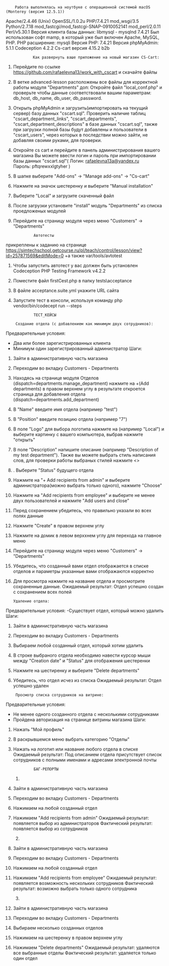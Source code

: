         Работа выполнялась на ноутбуке с операционной системой macOS (Monterey (версия 12.5.1))
Apache/2.4.46 (Unix) OpenSSL/1.0.2u PHP/7.4.21 mod_wsgi/3.5 Python/2.7.18 mod_fastcgi/mod_fastcgi-SNAP-0910052141 mod_perl/2.0.11 Perl/v5.30.1
Версия клиента базы данных: libmysql - mysqlnd 7.4.21
Был использован софт mamp, в который уже был включен Apache, MySQL, PHP. 
PHP расширение: mysqli 
Версия PHP: 7.4.21 
Bерсия phpMyAdmin: 5.1.1
Codeception 4.2.2
Cs-cart версия 4.15.2 b2b 


                Как развернуть ваше приложение на новый магазин CS-Cart:

1. Перейдите по ссылке https://github.com/rafaelevna13/work_with_cscart и скачайте файлы 
2. В ветке advanced-lesson расположены все файлы для корректной работы модуля "Departments"
доп: Откройте файл "local_conf.php" и проверьте чтобы данные соответствовали вашим параметрам: db_host, db_name, db_user, db_password.
3. Открыть phpMyAdmin и загрузить(импортировать на текущий сервер) базу данных "cscart.sql". 
Проверить наличие таблиц "cscart_department_links", "cscart_departments", "cscart_department_descriptions" в базе данных "cscart.sql", также при загрузки полной базы будут добавлены и пользователи в "cscart_users", через которых в последствии можно зайти, не  добавляя своими руками, для проверки.
4. Откройте cs cart и перейдите в панель администрирования вашего магазина
   Вы можете ввести логин и пароль при импортировании базы данных "cscart.sql"(
    Логин: rafaelevna13a@yandex.ru   
    Пароль: pftqrewxxlgtyher
    )
5. В шапке выберите "Add-ons" -> "Manage add-ons" -> "Cs-cart"
6. Нажмите на значок шестеренку и выберите "Manual installation"
7. Выберите "Local" и загрузите скаченный файл 
8. После загрузки установите "install" модуль "Departments" из списка проедложеных модулей
9. Перейдите на страницу модуля через меню "Customers" -> "Departments"


                Автотесты 
прикреплены к заданию на странице https://simtechschool.getcourse.ru/pl/teach/control/lesson/view?id=257871569&editMode=0 
+а также var/tools/avtotest
1. Чтобы запустить автотест у вас должен быть установлен Codeception PHP Testing Framework v4.2.2
2. Поместите файл firstCest.php в папку tests\\acceptance
3. В файле acceptance.suite.yml укажите URL сайта
4. Запустите тест в консоли, используя команду php vendor/bin/codecept run --steps
   

                ТЕСТ_КЕЙСЫ

        Создание отдела (с добавлением как минимум двух сотрудников):
Предварительные условия:    
- Два или более зарегистрированных клиента 
- Минимум один зарегистрированный администратор 
Шаги:  
1. Зайти в административную часть магазина
2. Переходим во вкладку Customers - Departments
3. Находясь на странице модуля Отделов (dispatch=departments.manage_department) нажмите на +(Add departments) в правом верхнем углу
в результате откроется страница для добавления отдела (dispatch=departments.add_department)
1. В "Name" введите имя отдела (например "test") 
2. В "Position" введите позицию отдела (например "7")
3. В поле "Logo" для выбора логотипа нажмите на (например "Local") и выберите картинку с вашего компьютера, выбрав нажмите "открыть"
4. В поле "Description" напишите описание (например "Description of my test department"). Также вы можете выбрать стиль написания слов, для проверки работы выбраных стилей нажмите <>
5. . Выберите "Status" будущего отдела 
6. Нажмите на "+ Add recipients from admin" и выберите администратора(можно выбрать только одного), нажмите "Choose"
7.  Нажмите на "Add recipients from employee" и выберите не менее двух пользователей и нажмите "Add users and close" 
8.  Перед сохранением убедитесь, что правильно указали во всех полях данные 
9.  Нажмите "Create" в правом верхнем углу
10. Нажмите на домик в левом верххнем углу для перехода на главное меню
11. Перейдите на страницу модуля через меню "Customers" -> "Departments"
12. Убедитесь, что созданный вами отдел отображается в списке отделов и параметры указанные вами отображаются корректно
13. Для просмотра нажмите на название отдела и просмотрите сохраненные данные. 
Ожидаемый результат: Отдел успешно создан с сохранением всех полей 

        Удаление отдела:
Предварительные условия: 
-Существует отдел, который можно удалить
Шаги: 
1. Зайти в административную часть магазина
2. Переходим во вкладку Customers - Departments
3. Выбираем любой созданный отдел, который хотим удалить 
4. В строке выбраного отдела необходимо навести курсор мыши между "Creation date" и "Status" для отображения шестеренки
5. Нажмите на шестиренку и выберите "Delete departments"
6. Убедитесь, что отдел исчез из списка 
Ожидаемый результат: Отдел успешно удален

        Просмотр списка сотрудников на витрине:
Предварительные условия: 
- Не менее одного созданного отдела с несколькими сотрудниками 
- Пройдена авторизация на странице витрины магазина 
Шаги: 
1. Нажать "Мой профиль"
2. В раскрывшемся меню выбрать категорию "Отделы"
3. Нажать на логотип или название любого отдела в списке 
Ожидаемый результат: Под описанием отдела присутствует список сотрудников с полными именами и адресами электронной почты



                БАГ-РЕПОРТЫ
    1)
1. Зайти в административную часть магазина
2. Переходим во вкладку Customers - Departments
3. Нажимаем на любой созданный отдел 
4. Нажимаем "Add recipients from admin"
Ожидаемый результат: появляется выбор из администраторов
Фактический результат: появляется выбор из сотрудников

    2)
1. Зайти в административную часть магазина
2. Переходим во вкладку Customers - Departments
3. Нажимаем на любой созданный отдел 
4. Нажимаем "Add recipients from employee"
Ожидаемый результат: появляется возможность нескольких сотрудников
Фактический результат: возможно выбрать только одного сотрудника

    3)
1. Зайти в административную часть магазина
2. Переходим во вкладку Customers - Departments
3. Выбираем несколько созданных отделов 
4. Нажимаем на шестеренку в правом верхнем углу
5. Нажимаем "Delete departments"
Ожидаемый результат: удаляются все выбранные отделы
Фактический результат: удаляется только один отдел